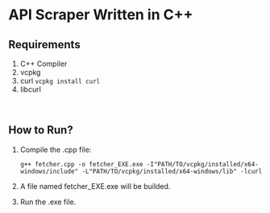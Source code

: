 # API Scraper Written in C++

## Requirements

1. C++ Compiler
2. vcpkg
3. curl     ``` vcpkg install curl ```
4. libcurl

<br/>

## How to Run?

1. Compile the .cpp file:

    ```
    g++ fetcher.cpp -o fetcher_EXE.exe -I"PATH/TO/vcpkg/installed/x64-windows/include" -L"PATH/TO/vcpkg/installed/x64-windows/lib" -lcurl
    ```

2. A file named fetcher_EXE.exe will be builded.

3. Run the .exe file.